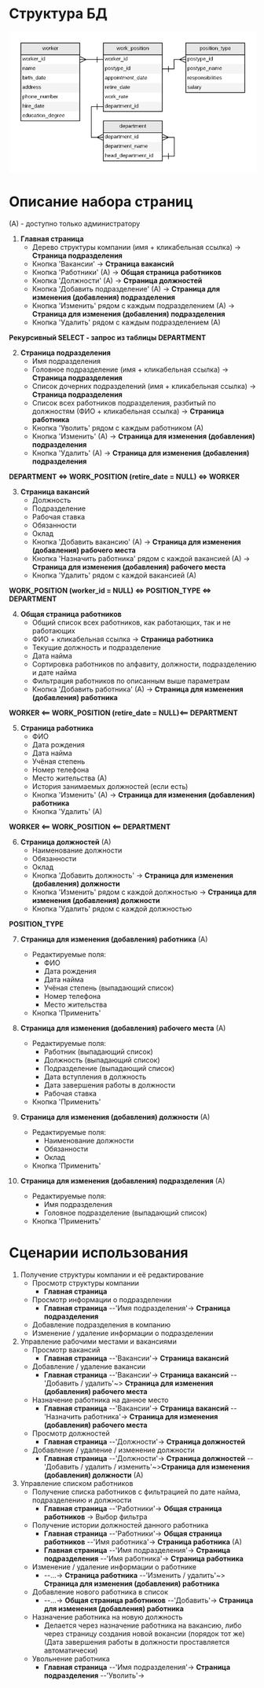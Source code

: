 # Структура БД

![Структура БД](personnel.png)

# Описание набора страниц

(A) - доступно только администратору

1. **Главная страница**
    * Дерево структуры компании (имя + кликабельная ссылка) -> **Страница подразделения**
    * Кнопка 'Вакансии' -> **Страница вакансий**
    * Кнопка 'Работники' (А) -> **Общая страница работников**
    * Кнопка 'Должности' (А) -> **Страница должностей**
    * Кнопка 'Добавить подразделение' (А) -> **Cтраница для изменения (добавления) подразделения**
    * Кнопка 'Изменить' рядом с каждым подразделением (А) -> **Cтраница для изменения (добавления) подразделения**
    * Кнопка 'Удалить' рядом с каждым подразделением (А)

**Рекурсивный SELECT - запрос из таблицы DEPARTMENT**

2. **Страница подразделения**
    * Имя подразделения
    * Головное подразделение (имя + кликабельная ссылка) -> **Страница подразделения**
    * Список дочерних подразделений (имя + кликабельная ссылка) -> **Страница подразделения**
    * Список всех работников подразделения, разбитый по должностям (ФИО + кликабельная ссылка) -> **Страница работника**
    * Кнопка 'Уволить' рядом с каждым работником (А)
    * Кнопка 'Изменить' (А) -> **Cтраница для изменения (добавления) подразделения**
    * Кнопка 'Удалить' (А) -> **Cтраница для изменения (добавления) подразделения**

**DEPARTMENT <=> WORK_POSITION (retire_date = NULL) <=> WORKER**

3. **Страница вакансий**
    * Должность
    * Подразделение
    * Рабочая ставка
    * Обязанности
    * Оклад
    * Кнопка 'Добавить вакансию' (А) -> **Cтраница для изменения (добавления) рабочего места**
    * Кнопка 'Назначить работника' рядом с каждой вакансией (А) -> **Cтраница для изменения (добавления) рабочего места**
    * Кнопка 'Удалить' рядом с каждой вакансией (А)

**WORK_POSITION (worker_id = NULL) <=> POSITION_TYPE <=> DEPARTMENT**

4. **Общая страница работников**
    * Общий список всех работников, как работающих, так и не работающих
    * ФИО + кликабельная ссылка -> **Страница работника**
    * Текущие должность и подразделение
    * Дата найма
    * Сортировка работников по алфавиту, должности, подразделению и дате найма
    * Фильтрация работников по описанным выше параметрам
    * Кнопка 'Добавить работника' (А) -> **Страница для изменения (добавления) работника**

**WORKER <== WORK_POSITION (retire_date = NULL)<== DEPARTMENT**

5. **Страница работника**
    * ФИО
    * Дата рождения
    * Дата найма
    * Учёная степень
    * Номер телефона
    * Место жительства (А)
    * История занимаемых должностей (если есть)
    * Кнопка 'Изменить' (А) -> **Страница для изменения (добавления) работника**
    * Кнопка 'Удалить' (А)

**WORKER <== WORK_POSITION <== DEPARTMENT**

6. **Страница должностей** (А)
    * Наименование должности
    * Обязанности
    * Оклад
    * Кнопка 'Добавить должность' -> **Cтраница для изменения (добавления) должности**
    * Кнопка 'Изменить' рядом с каждой должностью -> **Cтраница для изменения (добавления) должности**
    * Кнопка 'Удалить' рядом с каждой должностью

**POSITION_TYPE**

7. **Страница для изменения (добавления) работника** (А)
    * Редактируемые поля:
        * ФИО
        * Дата рождения
        * Дата найма
        * Учёная степень (выпадающий список)
        * Номер телефона
        * Место жительства
    * Кнопка 'Применить'

8. **Cтраница для изменения (добавления) рабочего места** (А)
    * Редактируемые поля:
        * Работник (выпадающий список)
        * Должность (выпадающий список)
        * Подразделение (выпадающий список)
        * Дата вступления в должность
        * Дата завершения работы в должности
        * Рабочая ставка
    * Кнопка 'Применить'

9. **Cтраница для изменения (добавления) должности** (А)
    * Редактируемые поля:
        * Наименование должности
        * Обязанности
        * Оклад
    * Кнопка 'Применить'

10. **Cтраница для изменения (добавления) подразделения** (А)
    * Редактируемые поля:
        * Имя подразделения
        * Головное подразделение (выпадающий список)
    * Кнопка 'Применить'

# Сценарии использования

1. Получение структуры компании и её редактирование
    * Просмотр структуры компании
        * **Главная страница**
    * Просмотр информации о подразделении
        * **Главная страница** --'Имя подразделения'-> **Страница подразделения**
    * Добавление подразделения в компанию
    * Изменение / удаление информации о подразделении
2. Управление рабочими местами и вакансиями
    * Просмотр вакансий
        * **Главная страница** --'Вакансии'-> **Страница вакансий**
    * Добавление / удаление вакансии
        * **Главная страница** --'Вакансии'-> **Страница вакансий** --'Добавить / удалить'~> **Cтраница для изменения (добавления) рабочего места**
    * Назначение работника на данное место
        * **Главная страница** --'Вакансии'-> **Страница вакансий** --'Назначить работника'-> **Cтраница для изменения (добавления) рабочего места**
    * Просмотр должностей
        * **Главная страница** --'Должности'-> **Страница должностей**
    * Добавление / удаление / изменение должности
        * **Главная страница** --'Должности'-> **Страница должностей** --'Добавить / удалить / изменить'~>**Cтраница для изменения (добавления) должности** (А)
3. Управление списком работников
    * Получение списка работников с фильтрацией по дате найма, подразделению и должности
        * **Главная страница** --'Работники'-> **Общая страница работников** -> Выбор фильтра
    * Получение истории должностей данного работника
        * **Главная страница** --'Работники'-> **Общая страница работников** --'Имя работника'-> **Страница работника** (А)
        * **Главная страница** --'Имя подразделения'-> **Страница подразделения** --'Имя работника'-> **Страница работника**
    * Изменение / удаление информации о работнике
        * --...-> **Страница работника** --'Изменить / удалить'~> **Страница для изменения (добавления) работника**
    * Добавление нового работника в список
        * --...-> **Общая страница работников** --'Добавить'-> **Страница для изменения (добавления) работника**
    * Назначение работника на новую должность
        * Делается через назначение работника на вакансию, либо через страницу создания новой вокансии (порядок тот же) (Дата завершения работы в должности проставляется автоматически)
    * Увольнение работника
        * **Главная страница** --'Имя подразделения'-> **Страница подразделения** --'Уволить'->

